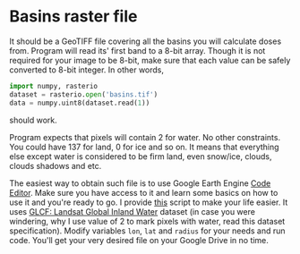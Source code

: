 # Basins raster file

It should be a GeoTIFF file covering all the basins you will calculate doses from.
Program will read its' first band to a 8-bit array.
Though it is not required for your image to be 8-bit, make sure that each value can be safely
converted to 8-bit integer.
In other words,
```python
import numpy, rasterio
dataset = rasterio.open('basins.tif')
data = numpy.uint8(dataset.read(1))
```
should work.

Program expects that pixels will contain 2 for water. No other constraints.
You could have 137 for land, 0 for ice and so on.
It means that everything else except water is considered to be firm land, even snow/ice, clouds,
clouds shadows and etc.

The easiest way to obtain such file is to use Google Earth Engine
[Code Editor](https://code.earthengine.google.com/).
Make sure you have access to it and learn some basics on how to use it and you're ready to go.
I provide
[this]()
script to make your life easier.
It uses
[GLCF: Landsat Global Inland Water](https://developers.google.com/earth-engine/datasets/catalog/GLCF_GLS_WATER)
dataset (in case you were windering, why I use value of 2 to mark pixels with water, read this
dataset specification).
Modify variables `lon`, `lat` and `radius` for your needs and run code.
You'll get your very desired file on your Google Drive in no time.

